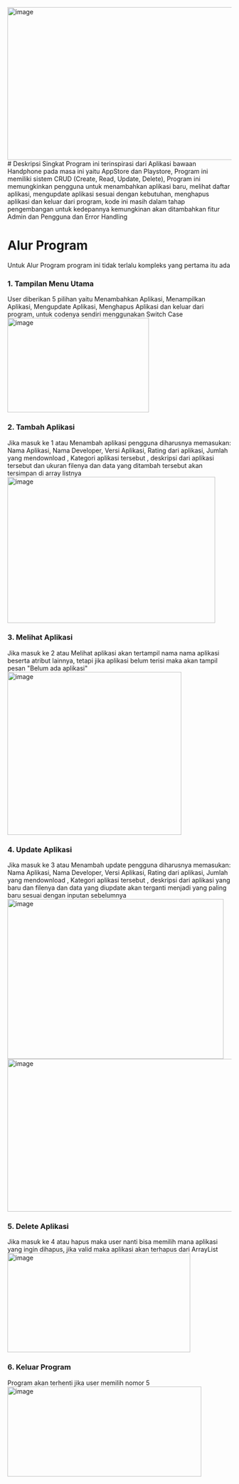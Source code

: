 <img width="520" height="343" alt="image" src="https://github.com/user-attachments/assets/3b563746-fa71-4b0c-81b2-d0830c6906e4" /># Deskripsi Singkat
Program ini terinspirasi dari Aplikasi bawaan Handphone pada masa ini yaitu AppStore dan Playstore, Program ini memiliki sistem CRUD (Create, Read, Update, Delete), Program ini memungkinkan pengguna untuk menambahkan aplikasi baru, melihat daftar aplikasi, mengupdate aplikasi sesuai dengan kebutuhan, menghapus aplikasi dan keluar dari program, kode ini masih dalam tahap pengembangan untuk kedepannya kemungkinan akan ditambahkan fitur Admin dan Pengguna dan Error Handling
# Alur Program 
Untuk Alur Program program ini tidak terlalu kompleks yang pertama itu ada 
### 1. Tampilan Menu Utama
User diberikan 5 pilihan yaitu Menambahkan Aplikasi, Menampilkan Aplikasi, Mengupdate Aplikasi, Menghapus Aplikasi dan keluar dari program, untuk codenya sendiri menggunakan Switch Case 
<img width="318" height="212" alt="image" src="https://github.com/user-attachments/assets/b831e804-6fcf-4283-ba17-670ebd6d2229" />

### 2. Tambah Aplikasi
Jika masuk ke 1 atau Menambah aplikasi pengguna diharusnya memasukan: Nama Aplikasi, Nama Developer, Versi Aplikasi, Rating dari aplikasi, Jumlah yang mendownload , Kategori aplikasi tersebut , deskripsi dari aplikasi tersebut dan ukuran filenya dan data yang ditambah tersebut akan tersimpan di array listnya
<img width="467" height="328" alt="image" src="https://github.com/user-attachments/assets/e9c24356-5112-40ad-b973-26ab4bf11d03" />

### 3. Melihat Aplikasi
Jika masuk ke 2 atau Melihat aplikasi akan tertampil nama nama aplikasi beserta atribut lainnya, tetapi jika aplikasi belum terisi maka akan tampil pesan "Belum ada aplikasi"
<img width="391" height="366" alt="image" src="https://github.com/user-attachments/assets/0a23e10b-bc57-404f-8316-ec71cd8b4cae" />

### 4. Update Aplikasi
Jika masuk ke 3 atau Menambah update pengguna diharusnya memasukan: Nama Aplikasi, Nama Developer, Versi Aplikasi, Rating dari aplikasi, Jumlah yang mendownload , Kategori aplikasi tersebut , deskripsi dari aplikasi yang baru dan filenya dan data yang diupdate  akan terganti menjadi yang paling baru sesuai dengan inputan sebelumnya
<img width="486" height="359" alt="image" src="https://github.com/user-attachments/assets/957598f4-db22-43f9-969c-faa1b1d0e229" />
<img width="520" height="343" alt="image" src="https://github.com/user-attachments/assets/ab715980-319c-415b-b285-2db4405e5558" />



### 5. Delete Aplikasi 
Jika masuk ke 4 atau hapus maka user nanti bisa memilih mana aplikasi yang ingin dihapus, jika valid maka aplikasi akan terhapus dari ArrayList
<img width="411" height="223" alt="image" src="https://github.com/user-attachments/assets/3d39a5a6-0790-471b-aa27-281d1dd308cb" />

### 6. Keluar Program
Program akan terhenti jika user memilih nomor 5
<img width="436" height="202" alt="image" src="https://github.com/user-attachments/assets/5a429fe7-36bb-473f-9caf-d9e7c41251a4" />

